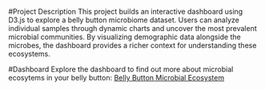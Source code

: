 #Project Description
This project builds an interactive dashboard using D3.js to explore a belly button microbiome dataset. Users can analyze individual samples through dynamic charts and uncover the most prevalent microbial communities. By visualizing demographic data alongside the microbes, the dashboard provides a richer context for understanding these ecosystems. 

#Dashboard
Explore the dashboard to find out more about microbial ecosytems in your belly button: [Belly Button Microbial Ecosystem](https://ashleykanderson.github.io/belly_button_challenge/)
